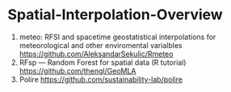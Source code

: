 # Spatial-Interpolation-Overview


1. meteo: RFSI and spacetime geostatistical interpolations for meteorological and other enviromental varialbles https://github.com/AleksandarSekulic/Rmeteo
2. RFsp — Random Forest for spatial data (R tutorial) https://github.com/thengl/GeoMLA
3. Polire https://github.com/sustainability-lab/polire

